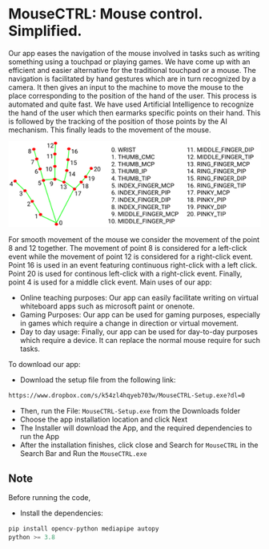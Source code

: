 # MouseCTRL: Mouse control. Simplified.
Our app eases the navigation of the mouse involved in tasks such as writing something using a touchpad or playing games. We have come up with an efficient and easier alternative for the traditional touchpad or a mouse. The navigation is facilitated by hand gestures which are in turn recognized by a camera. It then gives an input to the machine to move the mouse to the place corresponding to the position of the hand of the user. This process is automated and quite fast. We have used Artificial Intelligence to recognize the hand of the user which then earmarks specific points on their hand. This is followed by the tracking of the position of those points by the AI mechanism. This finally leads to the movement of the mouse.

![Hand Recognition](https://raw.githubusercontent.com/MouseCTRL/MouseCTRL/main/images/Hand-Recognition.png)

For smooth movement of the mouse we consider the movement of the point 8 and 12 together. The movement of point 8 is considered for a left-click event while the movement of point 12 is considered for a right-click event. Point 16 is used in an event featuring continuous right-click with a left click. Point 20 is used for continous left-click with a right-click event. Finally, point 4 is used for a middle click event.
Main uses of our app: 
-	Online teaching purposes: Our app can easily facilitate writing on virtual whiteboard apps such as microsoft paint or onenote.
-	Gaming Purposes: Our app can be used for gaming purposes, especially in games which require a change in direction or virtual movement.
-	Day to day usage: Finally, our app can be used for day-to-day purposes which require a device. It can replace the normal mouse require for such tasks.

To download our app:
- Download the setup file from the following link:
```bash
https://www.dropbox.com/s/k54zl4hqyeb703w/MouseCTRL-Setup.exe?dl=0
```
- Then, run the File: `MouseCTRL-Setup.exe` from the Downloads folder
- Choose the app installation location and click Next
- The Installer will download the App, and the required dependencies to run the App
- After the installation finishes, click close and Search for `MouseCTRL` in the Search Bar and Run the `MouseCTRL.exe`

## Note
Before running the code, 
- Install the dependencies: 
```python
pip install opencv-python mediapipe autopy
python >= 3.8
```
